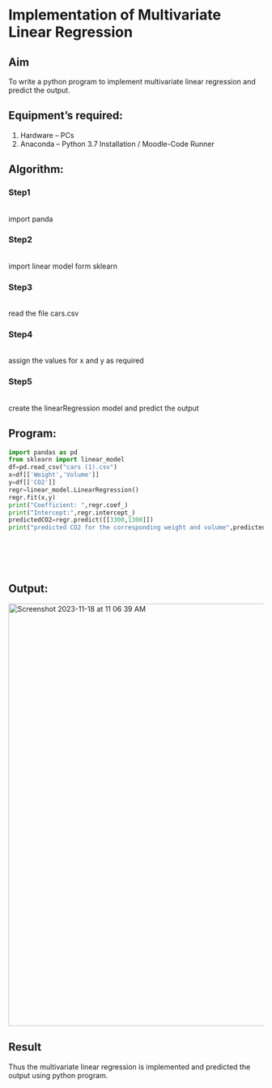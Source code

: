 # Implementation of Multivariate Linear Regression
## Aim
To write a python program to implement multivariate linear regression and predict the output.
## Equipment’s required:
1.	Hardware – PCs
2.	Anaconda – Python 3.7 Installation / Moodle-Code Runner
## Algorithm:
### Step1
<br>
import panda



### Step2
<br>
import linear model form sklearn



### Step3
<br>
read the file cars.csv



### Step4
<br>
assign the values for x and y as required

### Step5
<br>
create the linearRegression model and predict the output



## Program:
```python
import pandas as pd
from sklearn import linear_model
df=pd.read_csv("cars (1).csv")
x=df[['Weight','Volume']]
y=df[['CO2']]
regr=linear_model.LinearRegression()
regr.fit(x,y)
print("Coefficient: ",regr.coef_)
print("Intercept:",regr.intercept_)
predictedCO2=regr.predict([[3300,1300]])
print("predicted CO2 for the corresponding weight and volume",predictedCO2)







```
## Output:

<img width="833" alt="Screenshot 2023-11-18 at 11 06 39 AM" src="https://github.com/Andrewvarghese653/Multivariate-Linear-Regression/assets/145822115/176babdb-f594-42fb-aad8-346d7359a72a">


<br>

## Result
Thus the multivariate linear regression is implemented and predicted the output using python program.
